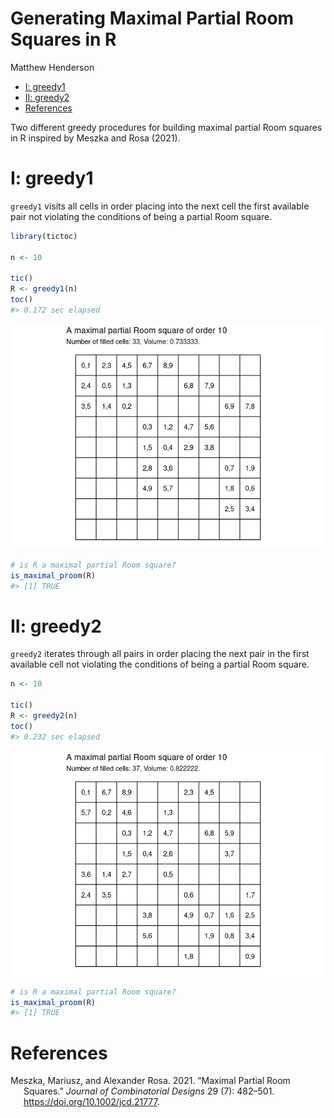 Generating Maximal Partial Room Squares in R
================
Matthew Henderson

-   [I: greedy1](#i-greedy1)
-   [II: greedy2](#ii-greedy2)
-   [References](#references)

<!-- README.md is generated from README.Rmd. Please edit that file -->

Two different greedy procedures for building maximal partial Room
squares in R inspired by Meszka and Rosa (2021).

# I: greedy1

`greedy1` visits all cells in order placing into the next cell the first
available pair not violating the conditions of being a partial Room
square.

``` r
library(tictoc)

n <- 10

tic()
R <- greedy1(n)
toc()
#> 0.172 sec elapsed
```

![](figure/greedy1_example_plot-1.png)<!-- -->

``` r
# is R a maximal partial Room square?
is_maximal_proom(R)
#> [1] TRUE
```

# II: greedy2

`greedy2` iterates through all pairs in order placing the next pair in
the first available cell not violating the conditions of being a partial
Room square.

``` r
n <- 10

tic()
R <- greedy2(n)
toc()
#> 0.232 sec elapsed
```

![](figure/greedy2_example_plot-1.png)<!-- -->

``` r
# is R a maximal partial Room square?
is_maximal_proom(R)
#> [1] TRUE
```

# References

<div id="refs" class="references csl-bib-body hanging-indent">

<div id="ref-meszkaMaximalPartialRoom2021" class="csl-entry">

Meszka, Mariusz, and Alexander Rosa. 2021. “Maximal Partial Room
Squares.” *Journal of Combinatorial Designs* 29 (7): 482–501.
<https://doi.org/10.1002/jcd.21777>.

</div>

</div>
